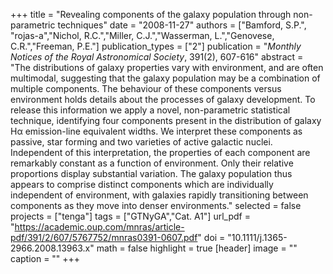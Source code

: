 +++
title = "Revealing components of the galaxy population through non-parametric techniques"
date = "2008-11-27"
authors = ["Bamford, S.P.", "rojas-a","Nichol, R.C.","Miller, C.J.","Wasserman, L.","Genovese, C.R.","Freeman, P.E."]
publication_types = ["2"]
publication = "*Monthly Notices of the Royal Astronomical Society*, 391(2), 607-616"
abstract = "The distributions of galaxy properties vary with environment, and are often multimodal, suggesting that the galaxy population may be a combination of multiple components. The behaviour of these components versus environment holds details about the processes of galaxy development. To release this information we apply a novel, non-parametric statistical technique, identifying four components present in the distribution of galaxy Hα emission-line equivalent widths. We interpret these components as passive, star forming and two varieties of active galactic nuclei. Independent of this interpretation, the properties of each component are remarkably constant as a function of environment. Only their relative proportions display substantial variation. The galaxy population thus appears to comprise distinct components which are individually independent of environment, with galaxies rapidly transitioning between components as they move into denser environments."
selected = false
projects = ["tenga"]
tags = ["GTNyGA","Cat. A1"]
url_pdf = "https://academic.oup.com/mnras/article-pdf/391/2/607/5767752/mnras0391-0607.pdf"
doi = "10.1111/j.1365-2966.2008.13963.x"
math = false
highlight = true
[header]
image = ""
caption = ""
+++
